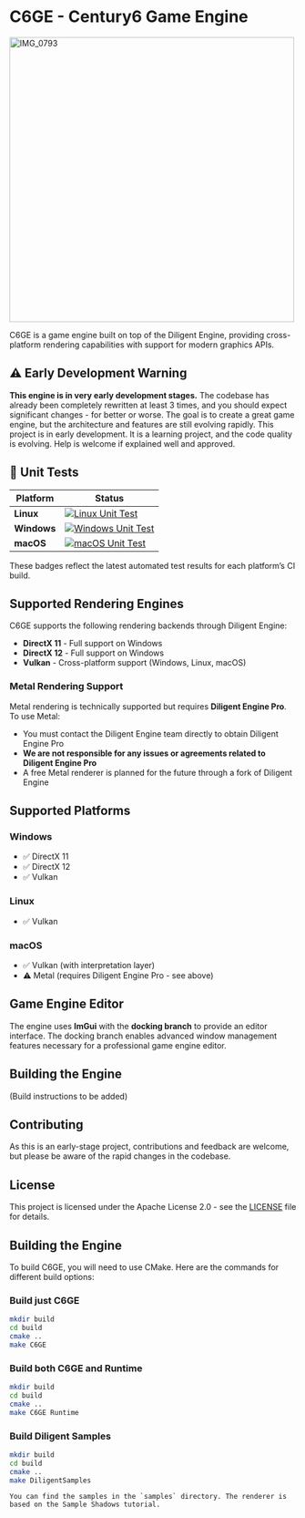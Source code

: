 # C6GE - Century6 Game Engine
<img width="500" height="500" alt="IMG_0793" src="https://github.com/user-attachments/assets/fd87a175-37c9-41e5-aaf0-0c77045000ec" />

C6GE is a game engine built on top of the Diligent Engine, providing cross-platform rendering capabilities with support for modern graphics APIs.

## ⚠️ Early Development Warning

**This engine is in very early development stages.** The codebase has already been completely rewritten at least 3 times, and you should expect significant changes - for better or worse. The goal is to create a great game engine, but the architecture and features are still evolving rapidly.
This project is in early development. It is a learning project, and the code quality is evolving. Help is welcome if explained well and approved.

## 🧪 Unit Tests

| Platform | Status |
|-----------|---------|
| **Linux** | [![Linux Unit Test](https://github.com/C6Dev/C6GE/actions/workflows/LinuxUnitTest.yml/badge.svg)](https://github.com/C6Dev/C6GE/actions/workflows/LinuxUnitTest.yml) |
| **Windows** | [![Windows Unit Test](https://github.com/C6Dev/C6GE/actions/workflows/WindowsUnitTest.yml/badge.svg)](https://github.com/C6Dev/C6GE/actions/workflows/WindowsUnitTest.yml) |
| **macOS** | [![macOS Unit Test](https://github.com/C6Dev/C6GE/actions/workflows/MacOSUnitTest.yml/badge.svg)](https://github.com/C6Dev/C6GE/actions/workflows/MacOSUnitTest.yml) |

These badges reflect the latest automated test results for each platform’s CI build.

## Supported Rendering Engines

C6GE supports the following rendering backends through Diligent Engine:

- **DirectX 11** - Full support on Windows
- **DirectX 12** - Full support on Windows
- **Vulkan** - Cross-platform support (Windows, Linux, macOS)

### Metal Rendering Support

Metal rendering is technically supported but requires **Diligent Engine Pro**. To use Metal:

- You must contact the Diligent Engine team directly to obtain Diligent Engine Pro
- **We are not responsible for any issues or agreements related to Diligent Engine Pro**
- A free Metal renderer is planned for the future through a fork of Diligent Engine

## Supported Platforms

### Windows
- ✅ DirectX 11
- ✅ DirectX 12
- ✅ Vulkan

### Linux
- ✅ Vulkan

### macOS
- ✅ Vulkan (with interpretation layer)
- ⚠️ Metal (requires Diligent Engine Pro - see above)

## Game Engine Editor

The engine uses **ImGui** with the **docking branch** to provide an editor interface. The docking branch enables advanced window management features necessary for a professional game engine editor.

## Building the Engine

(Build instructions to be added)

## Contributing

As this is an early-stage project, contributions and feedback are welcome, but please be aware of the rapid changes in the codebase.

## License

This project is licensed under the Apache License 2.0 - see the [LICENSE](LICENSE) file for details.

## Building the Engine
To build C6GE, you will need to use CMake. Here are the commands for different build options:

### Build just C6GE
```bash
mkdir build
cd build
cmake ..
make C6GE
```

### Build both C6GE and Runtime
```bash
mkdir build
cd build
cmake ..
make C6GE Runtime
```

### Build Diligent Samples
```bash
mkdir build
cd build
cmake ..
make DiligentSamples
```
```
You can find the samples in the `samples` directory. The renderer is based on the Sample Shadows tutorial.
